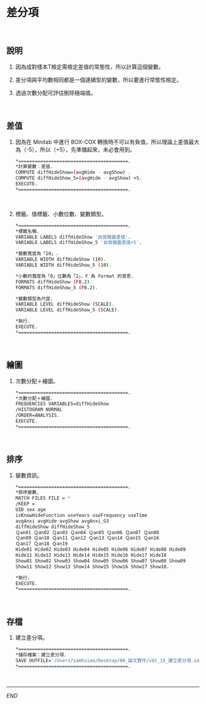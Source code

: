 # 差分項

<br>

## 說明

1. 因為成對樣本T檢定需檢定差值的常態性，所以計算這個變數。

2. 差分項與平均數相同都是一個連續型的變數，所以要進行常態性檢定。

3. 透過次數分配可評估刪除極端值。

<br>

## 差值

1. 因為在 Minitab 中進行 BOX-COX 轉換時不可以有負值，所以理論上差值最大為（-5），所以（+5），先準備起來，未必會用到。

    ```bash
    *========================================.
    *計算變數：差值.
    COMPUTE diffHideShow=(avgHide - avgShow) .
    COMPUTE diffHideShow_5=(avgHide - avgShow) +5.
    EXECUTE.
    *========================================.
    ```

<br>

2. 標籤、值標籤、小數位數、變數類型。

    ```bash
    *========================================.
    *標籤名稱.
    VARIABLE LABELS diffHideShow '自我揭露差值'.
    VARIABLE LABELS diffHideShow_5 '自我揭露差值+5'.

    *變數寬度為「10」.
    VARIABLE WIDTH diffHideShow (10).
    VARIABLE WIDTH diffHideShow_5 (10).

    *小數的寬度為「8」位數為「2」，F 為 Format 的意思.
    FORMATS diffHideShow (F8.2).
    FORMATS diffHideShow_5 (F8.2).

    *變數類型為尺度.
    VARIABLE LEVEL diffHideShow (SCALE).
    VARIABLE LEVEL diffHideShow_5 (SCALE).

    *執行.
    EXECUTE.
    *========================================.
    ```

<br>

## 繪圖

1. 次數分配＋繪圖。

    ```bash
    *========================================.
    *次數分配＋繪圖.
    FREQUENCIES VARIABLES=diffHideShow 
    /HISTOGRAM NORMAL
    /ORDER=ANALYSIS.
    EXECUTE.
    *========================================.
    ```

<br>

## 排序

1. 變數資訊。

    ```bash
    *========================================.
    *排序變數.
    MATCH FILES FILE = *
    /KEEP = 
    UID sex age 
    isKnowHideFunction useYears useFrequency useTime 
    avgAnxi avgHide avgShow avgAnxi_G3 
    diffHideShow diffHideShow_5 
    Ｑan01 Ｑan02 Ｑan03 Ｑan04 Ｑan05 Ｑan06 Ｑan07 Ｑan08 
    Ｑan09 Ｑan10 Ｑan11 Ｑan12 Ｑan13 Ｑan14 Ｑan15 Ｑan16 
    Ｑan17 Ｑan18 Ｑan19 
    Hide01 Hide02 Hide03 Hide04 Hide05 Hide06 Hide07 Hide08 Hide09 
    Hide11 Hide12 Hide13 Hide14 Hide15 Hide16 Hide17 Hide18 
    Show01 Show02 Show03 Show04 Show05 Show06 Show07 Show08 Show09 
    Show11 Show12 Show13 Show14 Show15 Show16 Show17 Show18.

    *執行.
    EXECUTE.
    *========================================.
    ```

<br>

## 存檔

1. 建立差分項。

    ```bash
    *========================================.
    *儲存檔案：建立差分項.
    SAVE OUTFILE='/Users/samhsiao/Desktop/00_論文實作/v01_15_建立差分項.sav'.
    *========================================.
    ```

<br>

___

_END_